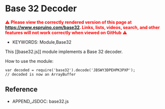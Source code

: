 <!--- Copyright (c) 2020 Gordon Williams. See the file LICENSE for copying permission. -->
Base 32 Decoder
=================

<span style="color:red">:warning: **Please view the correctly rendered version of this page at https://www.espruino.com/base32. Links, lists, videos, search, and other features will not work correctly when viewed on GitHub** :warning:</span>

* KEYWORDS: Module,Base32

This [[base32.js]] module implements a Base 32 decoder.

How to use the module:

```
var decoded = require('base32').decode('JBSWY3DPEHPK3PXP');
// decoded is now an ArrayBuffer
```

Reference
--------------

* APPEND_JSDOC: base32.js
